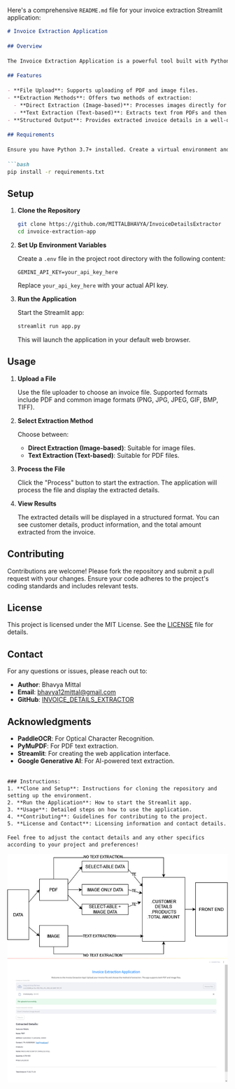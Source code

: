 Here's a comprehensive `README.md` file for your invoice extraction Streamlit application:

```markdown
# Invoice Extraction Application

## Overview

The Invoice Extraction Application is a powerful tool built with Python and Streamlit that allows users to extract and process invoice details from various file types, including PDFs and images. This application leverages Optical Character Recognition (OCR) and Generative AI to provide structured data from invoices.

## Features

- **File Upload**: Supports uploading of PDF and image files.
- **Extraction Methods**: Offers two methods of extraction:
  - **Direct Extraction (Image-based)**: Processes images directly for extraction.
  - **Text Extraction (Text-based)**: Extracts text from PDFs and then processes the text.
- **Structured Output**: Provides extracted invoice details in a well-organized JSON format.

## Requirements

Ensure you have Python 3.7+ installed. Create a virtual environment and install the necessary packages listed in `requirements.txt`:

```bash
pip install -r requirements.txt
```

## Setup

1. **Clone the Repository**

   ```bash
   git clone https://github.com/MITTALBHAVYA/InvoiceDetailsExtractor
   cd invoice-extraction-app
   ```

2. **Set Up Environment Variables**

   Create a `.env` file in the project root directory with the following content:

   ```env
   GEMINI_API_KEY=your_api_key_here
   ```

   Replace `your_api_key_here` with your actual API key.

3. **Run the Application**

   Start the Streamlit app:

   ```bash
   streamlit run app.py
   ```

   This will launch the application in your default web browser.

## Usage

1. **Upload a File**

   Use the file uploader to choose an invoice file. Supported formats include PDF and common image formats (PNG, JPG, JPEG, GIF, BMP, TIFF).

2. **Select Extraction Method**

   Choose between:
   - **Direct Extraction (Image-based)**: Suitable for image files.
   - **Text Extraction (Text-based)**: Suitable for PDF files.

3. **Process the File**

   Click the "Process" button to start the extraction. The application will process the file and display the extracted details.

4. **View Results**

   The extracted details will be displayed in a structured format. You can see customer details, product information, and the total amount extracted from the invoice.

## Contributing

Contributions are welcome! Please fork the repository and submit a pull request with your changes. Ensure your code adheres to the project's coding standards and includes relevant tests.

## License

This project is licensed under the MIT License. See the [LICENSE](LICENSE) file for details.

## Contact

For any questions or issues, please reach out to:

- **Author**: Bhavya Mittal
- **Email**: bhavya12mittal@gmail.com
- **GitHub**: [INVOICE_DETAILS_EXTRACTOR](https://github.com/MITTALBHAVYA/InvoiceDetailsExtractor)

## Acknowledgments

- **PaddleOCR**: For Optical Character Recognition.
- **PyMuPDF**: For PDF text extraction.
- **Streamlit**: For creating the web application interface.
- **Google Generative AI**: For AI-powered text extraction.

```

### Instructions:
1. **Clone and Setup**: Instructions for cloning the repository and setting up the environment.
2. **Run the Application**: How to start the Streamlit app.
3. **Usage**: Detailed steps on how to use the application.
4. **Contributing**: Guidelines for contributing to the project.
5. **License and Contact**: Licensing information and contact details.

Feel free to adjust the contact details and any other specifics according to your project and preferences!
```
![alt text](workflow.jpg)
<br/>
![alt text](front.png)